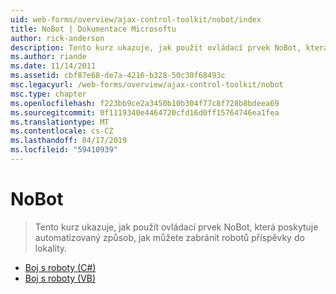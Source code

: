 ```yaml
---
uid: web-forms/overview/ajax-control-toolkit/nobot/index
title: NoBot | Dokumentace Microsoftu
author: rick-anderson
description: Tento kurz ukazuje, jak použít ovládací prvek NoBot, která poskytuje automatizovaný způsob, jak můžete zabránit robotů příspěvky do lokality.
ms.author: riande
ms.date: 11/14/2011
ms.assetid: cbf87e68-de7a-4216-b328-50c30f68493c
msc.legacyurl: /web-forms/overview/ajax-control-toolkit/nobot
msc.type: chapter
ms.openlocfilehash: f223bb9ce2a3450b10b304f77c8f728b8bdeea69
ms.sourcegitcommit: 0f1119340e4464720cfd16d0ff15764746ea1fea
ms.translationtype: MT
ms.contentlocale: cs-CZ
ms.lasthandoff: 04/17/2019
ms.locfileid: "59410939"
---
```

# <a name="nobot"></a>NoBot

> Tento kurz ukazuje, jak použít ovládací prvek NoBot, která poskytuje automatizovaný způsob, jak můžete zabránit robotů příspěvky do lokality.


- [Boj s roboty (C#)](fighting-bots-cs.md)
- [Boj s roboty (VB)](fighting-bots-vb.md)
